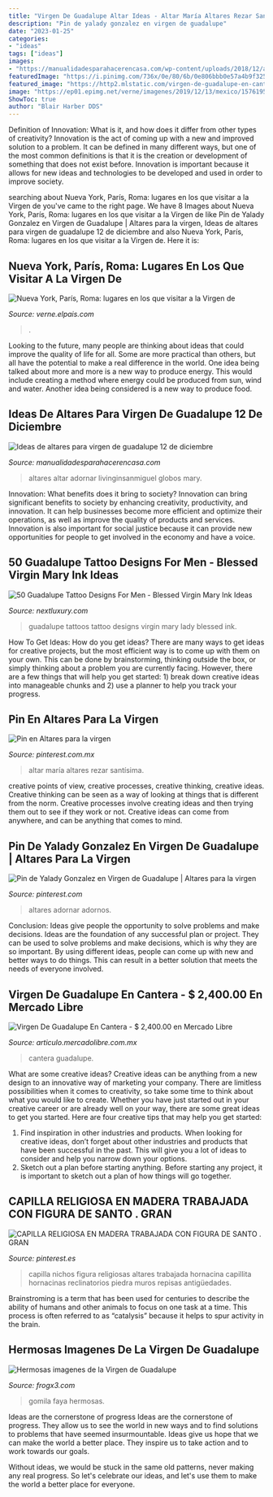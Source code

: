```yaml
---
title: "Virgen De Guadalupe Altar Ideas - Altar María Altares Rezar Santísima"
description: "Pin de yalady gonzalez en virgen de guadalupe"
date: "2023-01-25"
categories:
- "ideas"
tags: ["ideas"]
images:
- "https://manualidadesparahacerencasa.com/wp-content/uploads/2018/12/altares-para-virgen-de-guadalupe-grandes.jpg"
featuredImage: "https://i.pinimg.com/736x/0e/80/6b/0e806bbb0e57a4b9f3253e95b734c0aa.jpg"
featured_image: "https://http2.mlstatic.com/virgen-de-guadalupe-en-cantera-D_NQ_NP_805605-MLM25062068847_092016-O.jpg"
image: "https://ep01.epimg.net/verne/imagenes/2019/12/13/mexico/1576195463_986708_1576204050_sumario_normal.jpg"
ShowToc: true
author: "Blair Harber DDS"
---
```



Definition of Innovation: What is it, and how does it differ from other types of creativity?
Innovation is the act of coming up with a new and improved solution to a problem. It can be defined in many different ways, but one of the most common definitions is that it is the creation or development of something that does not exist before. Innovation is important because it allows for new ideas and technologies to be developed and used in order to improve society.

	

		
searching about Nueva York, París, Roma: lugares en los que visitar a la Virgen de you've came to the right page. We have 8 Images about Nueva York, París, Roma: lugares en los que visitar a la Virgen de like Pin de Yalady Gonzalez en Virgen de Guadalupe | Altares para la virgen, Ideas de altares para virgen de guadalupe 12 de diciembre and also Nueva York, París, Roma: lugares en los que visitar a la Virgen de. Here it is:
		
    
## Nueva York, París, Roma: Lugares En Los Que Visitar A La Virgen De

<img loading=lazy src="https://ep01.epimg.net/verne/imagenes/2019/12/13/mexico/1576195463_986708_1576204050_sumario_normal.jpg" onerror="this.onerror=null;this.src='https://tse3.mm.bing.net/th?id=OIP.YyHQMmpy9RFBuGIQs8SIywHaLm&amp;pid=15.1';" alt="Nueva York, París, Roma: lugares en los que visitar a la Virgen de">

_Source: verne.elpais.com_

>. 

	

Looking to the future, many people are thinking about ideas that could improve the quality of life for all. Some are more practical than others, but all have the potential to make a real difference in the world. One idea being talked about more and more is a new way to produce energy. This would include creating a method where energy could be produced from sun, wind and water. Another idea being considered is a new way to produce food.

    
## Ideas De Altares Para Virgen De Guadalupe 12 De Diciembre

<img loading=lazy src="https://manualidadesparahacerencasa.com/wp-content/uploads/2018/12/altares-para-virgen-de-guadalupe-grandes.jpg" onerror="this.onerror=null;this.src='https://tse4.mm.bing.net/th?id=OIP.PJnjusqGDd1Zlh6KNarndAAAAA&amp;pid=15.1';" alt="Ideas de altares para virgen de guadalupe 12 de diciembre">

_Source: manualidadesparahacerencasa.com_

>altares altar adornar livinginsanmiguel globos mary. 

	

Innovation: What benefits does it bring to society?
Innovation can bring significant benefits to society by enhancing creativity, productivity, and innovation. It can help businesses become more efficient and optimize their operations, as well as improve the quality of products and services. Innovation is also important for social justice because it can provide new opportunities for people to get involved in the economy and have a voice.

    
## 50 Guadalupe Tattoo Designs For Men - Blessed Virgin Mary Ink Ideas

<img loading=lazy src="http://nextluxury.com/wp-content/uploads/guys-back-guadalupe-tattoos.jpg" onerror="this.onerror=null;this.src='https://tse3.mm.bing.net/th?id=OIP.fK-SOaKZPQg_1cHF4gsPqwHaHe&amp;pid=15.1';" alt="50 Guadalupe Tattoo Designs For Men - Blessed Virgin Mary Ink Ideas">

_Source: nextluxury.com_

>guadalupe tattoos tattoo designs virgin mary lady blessed ink. 

	

How To Get Ideas: How do you get ideas?
There are many ways to get ideas for creative projects, but the most efficient way is to come up with them on your own. This can be done by brainstorming, thinking outside the box, or simply thinking about a problem you are currently facing. However, there are a few things that will help you get started: 1) break down creative ideas into manageable chunks and 2) use a planner to help you track your progress.

    
## Pin En Altares Para La Virgen

<img loading=lazy src="https://i.pinimg.com/736x/0e/80/6b/0e806bbb0e57a4b9f3253e95b734c0aa.jpg" onerror="this.onerror=null;this.src='https://tse4.mm.bing.net/th?id=OIP.WV51TyNhnRTOCrhgP4IC0QAAAA&amp;pid=15.1';" alt="Pin en Altares para la virgen">

_Source: pinterest.com.mx_

>altar maría altares rezar santísima. 

	

creative points of view, creative processes, creative thinking, creative ideas.
Creative thinking can be seen as a way of looking at things that is different from the norm. Creative processes involve creating ideas and then trying them out to see if they work or not. Creative ideas can come from anywhere, and can be anything that comes to mind.

    
## Pin De Yalady Gonzalez En Virgen De Guadalupe | Altares Para La Virgen

<img loading=lazy src="https://i.pinimg.com/736x/92/96/ff/9296ff89cde3996dab25bd3f06e7e42c.jpg" onerror="this.onerror=null;this.src='https://tse4.mm.bing.net/th?id=OIP.KVIAq9OZsLeof0x7_kEoGQHaNK&amp;pid=15.1';" alt="Pin de Yalady Gonzalez en Virgen de Guadalupe | Altares para la virgen">

_Source: pinterest.com_

>altares adornar adornos. 

	

Conclusion: Ideas give people the opportunity to solve problems and make decisions.
Ideas are the foundation of any successful plan or project. They can be used to solve problems and make decisions, which is why they are so important. By using different ideas, people can come up with new and better ways to do things. This can result in a better solution that meets the needs of everyone involved.

    
## Virgen De Guadalupe En Cantera - $ 2,400.00 En Mercado Libre

<img loading=lazy src="https://http2.mlstatic.com/virgen-de-guadalupe-en-cantera-D_NQ_NP_805605-MLM25062068847_092016-O.jpg" onerror="this.onerror=null;this.src='https://tse4.mm.bing.net/th?id=OIP.pncbAohpasWIEudwYu-PSAHaFj&amp;pid=15.1';" alt="Virgen De Guadalupe En Cantera - $ 2,400.00 en Mercado Libre">

_Source: articulo.mercadolibre.com.mx_

>cantera guadalupe. 

	

What are some creative ideas?
Creative ideas can be anything from a new design to an innovative way of marketing your company. There are limitless possibilities when it comes to creativity, so take some time to think about what you would like to create. Whether you have just started out in your creative career or are already well on your way, there are some great ideas to get you started. Here are four creative tips that may help you get started: 
1. Find inspiration in other industries and products. When looking for creative ideas, don’t forget about other industries and products that have been successful in the past. This will give you a lot of ideas to consider and help you narrow down your options. 
2. Sketch out a plan before starting anything. Before starting any project, it is important to sketch out a plan of how things will go together.

    
## CAPILLA RELIGIOSA EN MADERA TRABAJADA CON FIGURA DE SANTO . GRAN

<img loading=lazy src="https://i.pinimg.com/originals/ea/a0/33/eaa033be9aa809e1699c2ff04d172c31.jpg" onerror="this.onerror=null;this.src='https://tse2.mm.bing.net/th?id=OIP.ONnvDsYunaD9NMXuGHYD9gHaN0&amp;pid=15.1';" alt="CAPILLA RELIGIOSA EN MADERA TRABAJADA CON FIGURA DE SANTO . GRAN">

_Source: pinterest.es_

>capilla nichos figura religiosas altares trabajada hornacina capillita hornacinas reclinatorios piedra muros repisas antigüedades. 

	

Brainstroming is a term that has been used for centuries to describe the ability of humans and other animals to focus on one task at a time. This process is often referred to as “catalysis” because it helps to spur activity in the brain.

    
## Hermosas Imagenes De La Virgen De Guadalupe

<img loading=lazy src="http://www.frogx3.com/wp-content/uploads/2011/12/diseños-virgen-guadalupe-14.jpg" onerror="this.onerror=null;this.src='https://tse1.mm.bing.net/th?id=OIP.Q8Hz2lrikb4I0J50vzv9PAHaJr&amp;pid=15.1';" alt="Hermosas imagenes de la Virgen de Guadalupe">

_Source: frogx3.com_

>gomila faya hermosas. 

	

Ideas are the cornerstone of progress
Ideas are the cornerstone of progress. They allow us to see the world in new ways and to find solutions to problems that have seemed insurmountable.
Ideas give us hope that we can make the world a better place. They inspire us to take action and to work towards our goals.

Without ideas, we would be stuck in the same old patterns, never making any real progress. So let's celebrate our ideas, and let's use them to make the world a better place for everyone.


